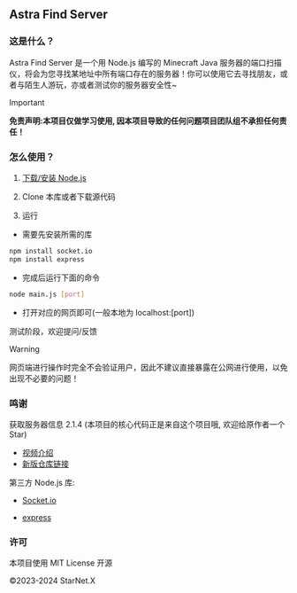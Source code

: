 ## Astra Find Server

### 这是什么？

Astra Find Server 是一个用 Node.js 编写的 Minecraft Java 服务器的端口扫描仪，将会为您寻找某地址中所有端口存在的服务器！你可以使用它去寻找朋友，或者与陌生人游玩，亦或者测试你的服务器安全性~

> [!IMPORTANT]
> **免责声明:本项目仅做学习使用, 因本项目导致的任何问题项目团队组不承担任何责任！**

### 怎么使用？

1. [下载/安装 Node.js](https://nodejs.cn/download/)

2. Clone 本库或者下载源代码

3. 运行

  * 需要先安装所需的库
  ```bash
  npm install socket.io
  npm install express
  ```

  * 完成后运行下面的命令
  ```bash
  node main.js [port]
  ```

  * 打开对应的网页即可(一般本地为 localhost:[port])

测试阶段，欢迎提问/反馈

> [!WARNING]
> 网页端进行操作时完全不会验证用户，因此不建议直接暴露在公网进行使用，以免出现不必要的问题！

### 鸣谢

获取服务器信息 2.1.4 (本项目的核心代码正是来自这个项目哦, 欢迎给原作者一个 Star)
* [视频介绍](https://www.bilibili.com/video/BV1tm4y1P7r1/)
* [新版仓库链接](https://github.com/hite4044/Minecraft-Server-Ports-Scanner-GUI)

第三方 Node.js 库:

* [Socket.io](https://github.com/socketio/socket.io)

* [express](https://github.com/expressjs/express)

### 许可

本项目使用 MIT License 开源

©2023-2024 StarNet.X
